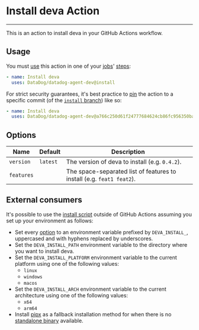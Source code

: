 # Install deva Action

-----

This is an action to install deva in your GitHub Actions workflow.

## Usage

You must [use](https://docs.github.com/en/actions/using-workflows/workflow-syntax-for-github-actions#jobsjob_idstepsuses) this action in one of your [jobs](https://docs.github.com/en/actions/using-workflows/workflow-syntax-for-github-actions#jobs)' [steps](https://docs.github.com/en/actions/using-workflows/workflow-syntax-for-github-actions#jobsjob_idsteps):

```yaml
- name: Install deva
  uses: DataDog/datadog-agent-dev@install
```

For strict security guarantees, it's best practice to [pin](https://docs.github.com/en/actions/using-workflows/workflow-syntax-for-github-actions#example-using-versioned-actions) the action to a specific commit (of the [`install` branch](https://github.com/DataDog/datadog-agent-dev/tree/install)) like so:

```yaml
- name: Install deva
  uses: DataDog/datadog-agent-dev@a766c250d61f24777684624cb86fc956350bac10
```

## Options

Name | Default | Description
--- | --- | ---
`version` | `latest` | The version of deva to install (e.g. `0.4.2`).
`features` | | The space-separated list of features to install (e.g. `feat1 feat2`).

## External consumers

It's possible to use the [install script](https://github.com/DataDog/datadog-agent-dev/blob/install/main.sh) outside of GitHub Actions assuming you set up your environment as follows:

- Set every [option](#options) to an environment variable prefixed by `DEVA_INSTALL_`, uppercased and with hyphens replaced by underscores.
- Set the `DEVA_INSTALL_PATH` environment variable to the directory where you want to install deva.
- Set the `DEVA_INSTALL_PLATFORM` environment variable to the current platform using one of the following values:
    - `linux`
    - `windows`
    - `macos`
- Set the `DEVA_INSTALL_ARCH` environment variable to the current architecture using one of the following values:
    - `x64`
    - `arm64`
- Install [pipx](https://github.com/pypa/pipx) as a fallback installation method for when there is no [standalone binary](https://deva.pypa.io/latest/install/#standalone-binaries) available.
